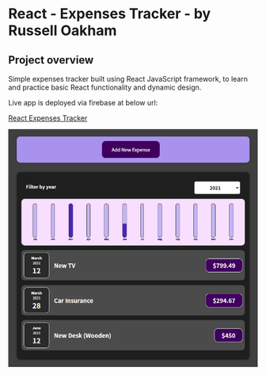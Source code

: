 # **React - Expenses Tracker** - by Russell Oakham

## **Project overview**

Simple expenses tracker built using React JavaScript framework, to learn and practice basic React functionality and dynamic design.

Live app is deployed via firebase at below url:

<a href="https://react-task-manager-3ed3d.web.app/">React Expenses Tracker</a></li>

![React Expenses Tracker](react-app.PNG)